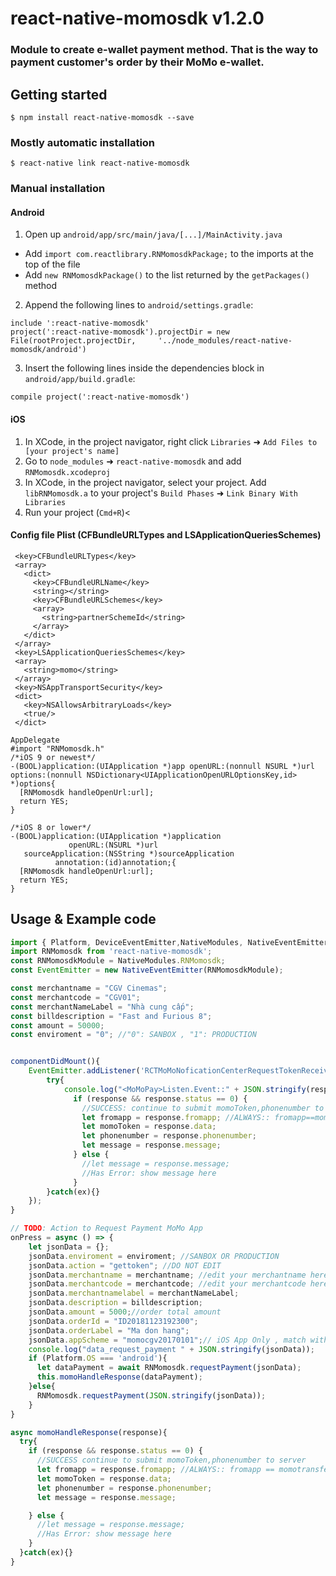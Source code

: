 
# react-native-momosdk v1.2.0

### Module to create e-wallet payment method. That is the way to payment customer's order by their MoMo e-wallet.

## Getting started

`$ npm install react-native-momosdk --save`

### Mostly automatic installation

`$ react-native link react-native-momosdk`

### Manual installation


#### Android

1. Open up `android/app/src/main/java/[...]/MainActivity.java`
- Add `import com.reactlibrary.RNMomosdkPackage;` to the imports at the top of the file
- Add `new RNMomosdkPackage()` to the list returned by the `getPackages()` method

2. Append the following lines to `android/settings.gradle`:
```
include ':react-native-momosdk'
project(':react-native-momosdk').projectDir = new File(rootProject.projectDir,     '../node_modules/react-native-momosdk/android')
```

3. Insert the following lines inside the dependencies block in `android/app/build.gradle`:
```
compile project(':react-native-momosdk')
```

#### iOS

1. In XCode, in the project navigator, right click `Libraries` ➜ `Add Files to [your project's name]`
2. Go to `node_modules` ➜ `react-native-momosdk` and add `RNMomosdk.xcodeproj`
3. In XCode, in the project navigator, select your project. Add `libRNMomosdk.a` to your project's `Build Phases` ➜ `Link Binary With Libraries`
4. Run your project (`Cmd+R`)<

#### Config file Plist (CFBundleURLTypes and LSApplicationQueriesSchemes)

```
 <key>CFBundleURLTypes</key>
 <array>
   <dict>
     <key>CFBundleURLName</key>
     <string></string>
     <key>CFBundleURLSchemes</key>
     <array>
       <string>partnerSchemeId</string>
     </array>
   </dict>
 </array>
 <key>LSApplicationQueriesSchemes</key>
 <array>
   <string>momo</string>
 </array>
 <key>NSAppTransportSecurity</key>
 <dict>
   <key>NSAllowsArbitraryLoads</key>
   <true/>
 </dict>
```

```
AppDelegate
#import "RNMomosdk.h"
/*iOS 9 or newest*/
-(BOOL)application:(UIApplication *)app openURL:(nonnull NSURL *)url options:(nonnull NSDictionary<UIApplicationOpenURLOptionsKey,id> *)options{
  [RNMomosdk handleOpenUrl:url];
  return YES;
}

/*iOS 8 or lower*/
-(BOOL)application:(UIApplication *)application
             openURL:(NSURL *)url
   sourceApplication:(NSString *)sourceApplication
          annotation:(id)annotation;{
  [RNMomosdk handleOpenUrl:url];
  return YES;
}
 ```

## Usage & Example code
```javascript
import { Platform, DeviceEventEmitter,NativeModules, NativeEventEmitter} from 'react-native';
import RNMomosdk from 'react-native-momosdk';
const RNMomosdkModule = NativeModules.RNMomosdk;
const EventEmitter = new NativeEventEmitter(RNMomosdkModule);

const merchantname = "CGV Cinemas";
const merchantcode = "CGV01";
const merchantNameLabel = "Nhà cung cấp";
const billdescription = "Fast and Furious 8";
const amount = 50000;
const enviroment = "0"; //"0": SANBOX , "1": PRODUCTION


componentDidMount(){
    EventEmitter.addListener('RCTMoMoNoficationCenterRequestTokenReceived', (response) => {
        try{
            console.log("<MoMoPay>Listen.Event::" + JSON.stringify(response));
              if (response && response.status == 0) {
                //SUCCESS: continue to submit momoToken,phonenumber to server
                let fromapp = response.fromapp; //ALWAYS:: fromapp==momotransfer
                let momoToken = response.data;
                let phonenumber = response.phonenumber;
                let message = response.message;
              } else {
                //let message = response.message;
                //Has Error: show message here
              }
        }catch(ex){}
    });
}

// TODO: Action to Request Payment MoMo App
onPress = async () => {
    let jsonData = {};
    jsonData.enviroment = enviroment; //SANBOX OR PRODUCTION
    jsonData.action = "gettoken"; //DO NOT EDIT
    jsonData.merchantname = merchantname; //edit your merchantname here
    jsonData.merchantcode = merchantcode; //edit your merchantcode here
    jsonData.merchantnamelabel = merchantNameLabel;
    jsonData.description = billdescription;
    jsonData.amount = 5000;//order total amount
    jsonData.orderId = "ID20181123192300";
    jsonData.orderLabel = "Ma don hang";
    jsonData.appScheme = "momocgv20170101";// iOS App Only , match with Schemes Indentify from your  Info.plist > key URL types > URL Schemes
    console.log("data_request_payment " + JSON.stringify(jsonData));
    if (Platform.OS === 'android'){
      let dataPayment = await RNMomosdk.requestPayment(jsonData);
      this.momoHandleResponse(dataPayment);
    }else{
      RNMomosdk.requestPayment(JSON.stringify(jsonData));
    }
}

async momoHandleResponse(response){
  try{
    if (response && response.status == 0) {
      //SUCCESS continue to submit momoToken,phonenumber to server
      let fromapp = response.fromapp; //ALWAYS:: fromapp == momotransfer
      let momoToken = response.data;
      let phonenumber = response.phonenumber;
      let message = response.message;

    } else {
      //let message = response.message;
      //Has Error: show message here
    }
  }catch(ex){}
}
```
